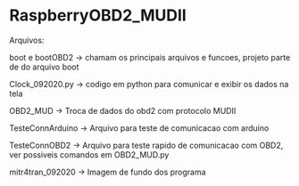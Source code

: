 # RaspberryOBD2_MUDII
Arquivos:

boot e bootOBD2 -> chamam os principais arquivos e funcoes, projeto parte de do arquivo boot

Clock_092020.py -> codigo em python para comunicar e exibir os dados na tela

OBD2_MUD -> Troca de dados do obd2 com protocolo MUDII

TesteConnArduino -> Arquivo para teste de comunicacao com arduino

TesteConnOBD2 -> Arquivo para teste rapido de comunicacao com OBD2, ver possiveis comandos em OBD2_MUD.py

mitr4tran_092020 -> Imagem de fundo dos programa
